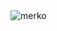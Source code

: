 
| | | |
| :--: | :--: | :--: |

![merko][merko_repo]


[merko_repo]: https://github-readme-stats.vercel.app/api/pin/?username=Deepakhere&repo=Deepcalci&cache_seconds=86400&theme=merko



[add-theme]: https://github.com/anuraghazra/github-readme-stats/edit/master/themes/index.js
